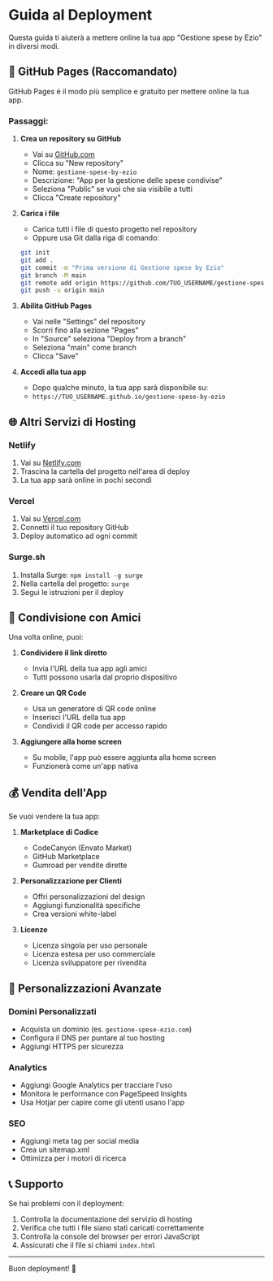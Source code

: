 # Guida al Deployment

Questa guida ti aiuterà a mettere online la tua app "Gestione spese by Ezio" in diversi modi.

## 🚀 GitHub Pages (Raccomandato)

GitHub Pages è il modo più semplice e gratuito per mettere online la tua app.

### Passaggi:

1. **Crea un repository su GitHub**
   - Vai su [GitHub.com](https://github.com)
   - Clicca su "New repository"
   - Nome: `gestione-spese-by-ezio`
   - Descrizione: "App per la gestione delle spese condivise"
   - Seleziona "Public" se vuoi che sia visibile a tutti
   - Clicca "Create repository"

2. **Carica i file**
   - Carica tutti i file di questo progetto nel repository
   - Oppure usa Git dalla riga di comando:
   ```bash
   git init
   git add .
   git commit -m "Prima versione di Gestione spese by Ezio"
   git branch -M main
   git remote add origin https://github.com/TUO_USERNAME/gestione-spese-by-ezio.git
   git push -u origin main
   ```

3. **Abilita GitHub Pages**
   - Vai nelle "Settings" del repository
   - Scorri fino alla sezione "Pages"
   - In "Source" seleziona "Deploy from a branch"
   - Seleziona "main" come branch
   - Clicca "Save"

4. **Accedi alla tua app**
   - Dopo qualche minuto, la tua app sarà disponibile su:
   - `https://TUO_USERNAME.github.io/gestione-spese-by-ezio`

## 🌐 Altri Servizi di Hosting

### Netlify
1. Vai su [Netlify.com](https://netlify.com)
2. Trascina la cartella del progetto nell'area di deploy
3. La tua app sarà online in pochi secondi

### Vercel
1. Vai su [Vercel.com](https://vercel.com)
2. Connetti il tuo repository GitHub
3. Deploy automatico ad ogni commit

### Surge.sh
1. Installa Surge: `npm install -g surge`
2. Nella cartella del progetto: `surge`
3. Segui le istruzioni per il deploy

## 📱 Condivisione con Amici

Una volta online, puoi:

1. **Condividere il link diretto**
   - Invia l'URL della tua app agli amici
   - Tutti possono usarla dal proprio dispositivo

2. **Creare un QR Code**
   - Usa un generatore di QR code online
   - Inserisci l'URL della tua app
   - Condividi il QR code per accesso rapido

3. **Aggiungere alla home screen**
   - Su mobile, l'app può essere aggiunta alla home screen
   - Funzionerà come un'app nativa

## 💰 Vendita dell'App

Se vuoi vendere la tua app:

1. **Marketplace di Codice**
   - CodeCanyon (Envato Market)
   - GitHub Marketplace
   - Gumroad per vendite dirette

2. **Personalizzazione per Clienti**
   - Offri personalizzazioni del design
   - Aggiungi funzionalità specifiche
   - Crea versioni white-label

3. **Licenze**
   - Licenza singola per uso personale
   - Licenza estesa per uso commerciale
   - Licenza sviluppatore per rivendita

## 🔧 Personalizzazioni Avanzate

### Domini Personalizzati
- Acquista un dominio (es. `gestione-spese-ezio.com`)
- Configura il DNS per puntare al tuo hosting
- Aggiungi HTTPS per sicurezza

### Analytics
- Aggiungi Google Analytics per tracciare l'uso
- Monitora le performance con PageSpeed Insights
- Usa Hotjar per capire come gli utenti usano l'app

### SEO
- Aggiungi meta tag per social media
- Crea un sitemap.xml
- Ottimizza per i motori di ricerca

## 📞 Supporto

Se hai problemi con il deployment:
1. Controlla la documentazione del servizio di hosting
2. Verifica che tutti i file siano stati caricati correttamente
3. Controlla la console del browser per errori JavaScript
4. Assicurati che il file si chiami `index.html`

---

Buon deployment! 🚀

